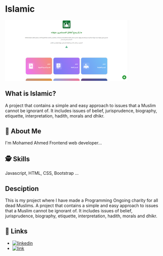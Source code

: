 # Islamic 

<img align="center" width="80%" src="https://github.com/Mohamed20a/My-Portfolio/blob/main/assets/img/portfolio/islam.png">

## What is Islamic?
A project that contains a simple and easy approach to issues that a Muslim cannot be ignorant of. It includes issues of belief, jurisprudence, biography, etiquette, interpretation, hadith, morals and dhikr.

## 🚀 About Me
I'm Mohamed Ahmed Frontend web developer...

  
## 🕵️‍ Skills
Javascript, HTML, CSS, Bootstrap ...

## Desciption
This is my project where I have made a Programming Ongoing charity for all dead Muslims.
A project that contains a simple and easy approach to issues that a Muslim cannot be ignorant of. It includes issues of belief, jurisprudence, biography, etiquette, interpretation, hadith, morals and dhikr.

## 🔗 Links

- [![linkedin](https://img.shields.io/badge/linkedin-0A66C2?style=for-the-badge&logo=linkedin&logoColor=white)](https://www.linkedin.com/in/mohamed-ahmed-bb358b239/)
- [![link](https://img.shields.io/badge/link-green?style=for-the-badge&logo=link&logoColor=black)](https://el-islam.netlify.app/)
